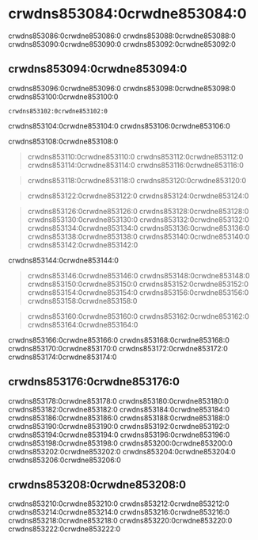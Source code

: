 # crwdns853084:0crwdne853084:0

crwdns853086:0crwdne853086:0 crwdns853088:0crwdne853088:0 crwdns853090:0crwdne853090:0 crwdns853092:0crwdne853092:0

## crwdns853094:0crwdne853094:0

crwdns853096:0crwdne853096:0 crwdns853098:0crwdne853098:0 crwdns853100:0crwdne853100:0

```{figure} ../../figures/risk-matrix.png
crwdns853102:0crwdne853102:0
```

crwdns853104:0crwdne853104:0 crwdns853106:0crwdne853106:0

crwdns853108:0crwdne853108:0

> crwdns853110:0crwdne853110:0 crwdns853112:0crwdne853112:0 crwdns853114:0crwdne853114:0 crwdns853116:0crwdne853116:0

> crwdns853118:0crwdne853118:0 crwdns853120:0crwdne853120:0

> crwdns853122:0crwdne853122:0 crwdns853124:0crwdne853124:0

> crwdns853126:0crwdne853126:0 crwdns853128:0crwdne853128:0 crwdns853130:0crwdne853130:0
> crwdns853132:0crwdne853132:0 crwdns853134:0crwdne853134:0 crwdns853136:0crwdne853136:0 crwdns853138:0crwdne853138:0
> crwdns853140:0crwdne853140:0 crwdns853142:0crwdne853142:0

crwdns853144:0crwdne853144:0

> crwdns853146:0crwdne853146:0 crwdns853148:0crwdne853148:0 crwdns853150:0crwdne853150:0 crwdns853152:0crwdne853152:0 crwdns853154:0crwdne853154:0 crwdns853156:0crwdne853156:0 crwdns853158:0crwdne853158:0

> crwdns853160:0crwdne853160:0 crwdns853162:0crwdne853162:0 crwdns853164:0crwdne853164:0

crwdns853166:0crwdne853166:0 crwdns853168:0crwdne853168:0 crwdns853170:0crwdne853170:0 crwdns853172:0crwdne853172:0 crwdns853174:0crwdne853174:0

## crwdns853176:0crwdne853176:0

crwdns853178:0crwdne853178:0 crwdns853180:0crwdne853180:0 crwdns853182:0crwdne853182:0 crwdns853184:0crwdne853184:0 crwdns853186:0crwdne853186:0 crwdns853188:0crwdne853188:0 crwdns853190:0crwdne853190:0 crwdns853192:0crwdne853192:0 crwdns853194:0crwdne853194:0 crwdns853196:0crwdne853196:0 crwdns853198:0crwdne853198:0 crwdns853200:0crwdne853200:0 crwdns853202:0crwdne853202:0 crwdns853204:0crwdne853204:0 crwdns853206:0crwdne853206:0

## crwdns853208:0crwdne853208:0

crwdns853210:0crwdne853210:0 crwdns853212:0crwdne853212:0 crwdns853214:0crwdne853214:0 crwdns853216:0crwdne853216:0 crwdns853218:0crwdne853218:0 crwdns853220:0crwdne853220:0 crwdns853222:0crwdne853222:0
